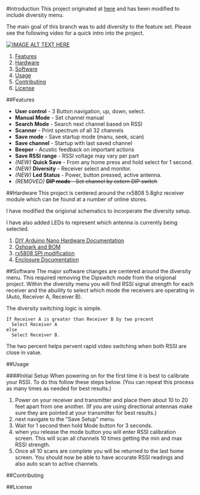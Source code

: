 #Introduction
This project originated at [here](https://code.google.com/p/rx5808-pro/) and has been modified to include diversity menu.

The main goal of this branch was to add diversity to the feature set. Please see the following video for a quick intro into the project.

[![IMAGE ALT TEXT HERE](http://img.youtube.com/vi/YOUTUBE_VIDEO_ID_HERE/0.jpg)](http://www.youtube.com/watch?v=YOUTUBE_VIDEO_ID_HERE)

1. [Features](#Features)
2. [Hardware](#Hardware)
3. [Software](#Software)
4. [Usage](#Usage)
5. [Contributing](#Contributing)
6. [License](#License)


##Features
- **User control** - 3 Button navigation, up, down, select.
- **Manual Mode** - Set channel manual
- **Search Mode** - Search next channel based on RSSI
- **Scanner** - Print spectrum of all 32 channels
- **Save mode** - Save startup mode (manu, seek, scan)
- **Save channel** - Startup with last saved channel
- **Beeper** - Acustic feedback on important actions
- **Save RSSI range** - RSSI voltage may vary per part
- *(NEW)* **Quick Save** - From any home press and hold select for 1 second.
- *(NEW)* **Diversity** - Receiver select and monitor.
- *(NEW)* **Led Status** - Power, button pressed, active antenna.
- *(REMOVED)* ~~**DIP mode** - Set channel by extern DIP switch~~

##Hardware
This project is centered around the rx5808 5.8ghz receiver module which can be found at a number of online stores.

I have modified the origional schematics to incorperate the diversity setup.

I have also added LEDs to represent which antenna is currently being selected.

1. [DIY Arduino Nano Hardware Documentation]()
2. [Oshpark and BOM]()
3. [rx5808 SPI modification]()
4. [Enclosure Documentation]()

##Software
The major software changes are centered around the diversity menu. This required removing the Dipswitch mode from the origional project. Within the diversity menu you will find RSSI signal strength for each receiver and the abuility to select which mode the receivers are operating in (Auto, Receiver A, Receiver B).

The diversity switching logic is simple.
```
If Receiver A is greater than Receiver B by two precent
  Select Receiver A
else
  Select Receiver B.
```

The two percent helps pervent rapid video switching when both RSSI are close in value.

##Usage

####Initial Setup
When powering on for the first time it is best to calibrate your RSSI. To do this follow these steps below. (You can repeat this process as many times as needed for best results.)

1. Power on your receiver and transmitter and place them about 10 to 20 feet apart from one another. (If you are using directional antennas make sure they are pointed at your transmitter for best results.)
2. next navigate to the "Save Setup" menu.
3. Wait for 1 second then hold Mode button for 3 seconds.
4. when you release the mode button you will enter RSSI calibration screen. This will scan all channels 10 times getting the min and max RSSI strength.
5. Once all 10 scans are complete you will be returned to the last home screen. You should now be able to have accurate RSSI readings and also auto scan to active channels.

##Contributing

##License
